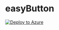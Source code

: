 # easyButton

[![Deploy to Azure](https://aka.ms/deploytoazurebutton)](https://portal.azure.com/#create/Microsoft.Template/uri/https%3A%2F%2Fgithub.com%2Fjameshoff-msft%2FeasyButton%2Fsrc%2Fbackend%2Ftemplates%2Fmain.json)

